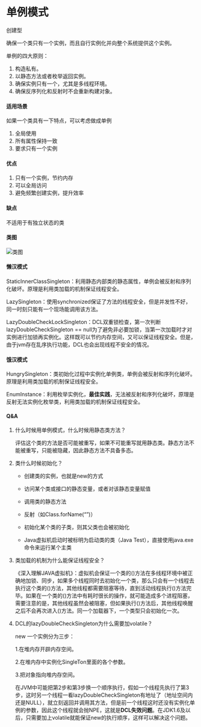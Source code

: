 # 单例模式

创建型

确保一个类只有一个实例，而且自行实例化并向整个系统提供这个实例。

单例的四大原则：

1. 构造私有。
2. 以静态方法或者枚举返回实例。
3. 确保实例只有一个，尤其是多线程环境。
4. 确保反序列化和反射时不会重新构建对象。

#### 适用场景

如果一个类具有一下特点，可以考虑做成单例

1. 全局使用
2. 所有属性保持一致
3. 要求只有一个实例

#### 优点

1. 只有一个实例，节约内存
2. 可以全局访问
3. 避免频繁创建实例，提升效率

#### 缺点

不适用于有独立状态的类

#### 类图

![类图](https://github.com/1065763582/java-design-patterns/blob/master/src/resources/img/singleton.svg)

#### 懒汉模式

StaticInnerClassSingleton：利用静态内部类的静态属性，单例会被反射和序列化破坏。原理是利用类加载的机制保证线程安全。

LazySingleton：使用synchronized保证了方法的线程安全，但是并发性不好，同一时刻只能有一个现场能调用该方法。

LazyDoubleCheckLockSingleton：DCL双重锁检查，第一次判断 lazyDoubleCheckSingleton == null为了避免非必要加锁，当第一次加载时才对实例进行加锁再实例化。这样既可以节约内存空间，又可以保证线程安全。但是，由于jvm存在乱序执行功能，DCL也会出现线程不安全的情况。

#### 饿汉模式

HungrySingleton：类初始化过程中实例化单例类，单例会被反射和序列化破坏。原理是利用类加载的机制保证线程安全。

EnumInstance：利用枚举实例化，**最佳实践**，无法被反射和序列化破坏，原理是反射无法实例化枚举类，利用类加载的机制保证线程安全。

#### Q&A

1. 什么时候用单例模式，什么时候用静态类方法？

   评估这个类的方法是否可能被重写，如果不可能重写就用静态类。静态方法不能被重写，只能被隐藏，因此静态方法不具备多态。

2. 类什么时候初始化？

   * 创建类的实例，也就是new的方式

   * 访问某个类或接口的静态变量，或者对该静态变量赋值

   * 调用类的静态方法

   * 反射（如Class.forName(“”)）

   * 初始化某个类的子类，则其父类也会被初始化

   * Java虚拟机启动时被标明为启动类的类（Java Test），直接使用java.exe命令来运行某个主类

3. 类加载的机制为什么能保证线程安全？

   《深入理解JAVA虚拟机》：虚拟机会保证一个类的<clinit>()方法在多线程环境中被正确地加锁、同步，如果多个线程同时去初始化一个类，那么只会有一个线程去执行这个类的<clinit>()方法，其他线程都需要阻塞等待，直到活动线程执行<clinit>()方法完毕。如果在一个类的<clinit>()方法中有耗时很长的操作，就可能造成多个进程阻塞，需要注意的是，其他线程虽然会被阻塞，但如果执行<clinit>()方法后，其他线程唤醒之后不会再次进入<clinit>()方法。同一个加载器下，一个类型只会初始化一次。

4. DCL的lazyDoubleCheckSingleton为什么需要加volatile？

   new 一个实例分为三步：

   1.在堆内存开辟内存空间。

   2.在堆内存中实例化SingleTon里面的各个参数。

   3.把对象指向堆内存空间。

   在JVM中可能把第2步和第3步换一个顺序执行，假如一个线程先执行了第3步，这时另一个线程一看lazyDoubleCheckSingleton有地址了（地址空间内还是NULL），就立刻返回并调用其方法，但是前一个线程这时还没有实例化单例的参数，因此这个线程就会抛NPE，这就是**DCL失效问题**。在JDK1.6及以后，只需要加上volatile就能保证new的执行顺序，这样可以解决这个问题。